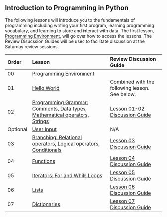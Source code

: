 ## Introduction to Programming in Python

The following lessons will introduce you to the fundamentals of programming including writing your first program, learning programming vocabulary, and learning to store and interact with data. The first lesson, [Programming Environment](../intro-to-python/environment-setup/), will go over how to access the lessons. The Review Disucssion Guides will be used to facilitate discussion at the Saturday review sessions.

| Order | Lesson                                                                                               | Review Discussion Guide |
| :---- | :--------------------------------------------------------------------------------------------------- | :--------------------------------------------------------------------------------------------------- |
| 00    | [Programming Environment](../intro-to-python/environment-setup/) |  
| 01    | [Hello World](../intro-to-python/01_hello_world.ipynb)| Combined with the following lesson. See below. |
| 02    | [Programming Grammar: Comments, Data types, Mathematical operators, Strings](../intro-to-python/02_programming_grammar.ipynb) | [Lesson 01-02 Discussion Guide](01-02-hello-world-programming-grammar.md) |
| Optional | [User Input](https://github.com/Ada-Developers-Academy/ada-build/blob/master/intro-to-python/user_input.ipynb) | N/A|
| 03    | [Branching: Relational operators, Logical operators, Conditionals](../intro-to-python/03_branching.ipynb) | [Lesson 03 Discussion Guide](03-branching.md) |
| 04    | [Functions](../intro-to-python/04_functions.ipynb) | [Lesson 04 Discussion Guide](04-functions.md) |
| 05    | [Iterators: For and While Loops](../intro-to-python/05_loops_iteration.ipynb) | [Lesson 05 Discussion Guide](05-loops.md) |
| 06    | [Lists](../intro-to-python/06_lists.ipynb) | [Lesson 06 Discussion Guide](06-lists.md) |
| 07    | [Dictionaries](../intro-to-python/07_dictionaries.ipynb) | [Lesson 07 Discussion Guide](07-dictionaries.md) |
